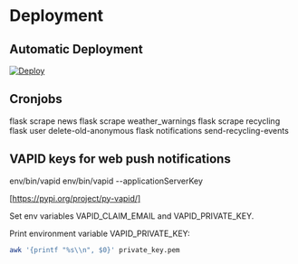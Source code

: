 # Deployment

## Automatic Deployment

[![Deploy](https://www.herokucdn.com/deploy/button.svg)](https://heroku.com/deploy?template=https://github.com/DanielGrams/cityservice)

## Cronjobs

flask scrape news
flask scrape weather_warnings
flask scrape recycling
flask user delete-old-anonymous
flask notifications send-recycling-events

## VAPID keys for web push notifications

env/bin/vapid
env/bin/vapid --applicationServerKey

[https://pypi.org/project/py-vapid/]

Set env variables VAPID_CLAIM_EMAIL and VAPID_PRIVATE_KEY.

Print environment variable VAPID_PRIVATE_KEY:

```sh
awk '{printf "%s\\n", $0}' private_key.pem
```
